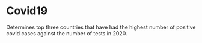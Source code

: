# Covid19
Determines top three countries that have had the highest number of positive covid cases against the number of tests in 2020. 
